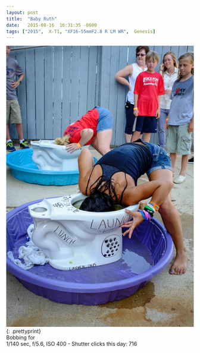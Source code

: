 ```yaml
---
layout: post
title:  "Baby Ruth"
date:   2015-08-16  16:31:35 -0600
tags: ["2015",  X-T1, "XF16-55mmF2.8 R LM WR",  Genesis]
---
```

![:title](/images/2015/2015_0816_DSCF0001.jpg)
{: .prettyprint}  
Bobbing for  
1/140 sec, f/5.6, ISO 400 - Shutter clicks this day: 716